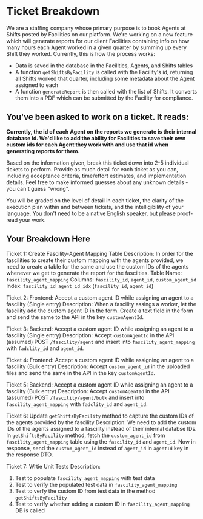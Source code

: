 # Ticket Breakdown
We are a staffing company whose primary purpose is to book Agents at Shifts posted by Facilities on our platform. We're working on a new feature which will generate reports for our client Facilities containing info on how many hours each Agent worked in a given quarter by summing up every Shift they worked. Currently, this is how the process works:

- Data is saved in the database in the Facilities, Agents, and Shifts tables
- A function `getShiftsByFacility` is called with the Facility's id, returning all Shifts worked that quarter, including some metadata about the Agent assigned to each
- A function `generateReport` is then called with the list of Shifts. It converts them into a PDF which can be submitted by the Facility for compliance.

## You've been asked to work on a ticket. It reads:

**Currently, the id of each Agent on the reports we generate is their internal database id. We'd like to add the ability for Facilities to save their own custom ids for each Agent they work with and use that id when generating reports for them.**


Based on the information given, break this ticket down into 2-5 individual tickets to perform. Provide as much detail for each ticket as you can, including acceptance criteria, time/effort estimates, and implementation details. Feel free to make informed guesses about any unknown details - you can't guess "wrong".


You will be graded on the level of detail in each ticket, the clarity of the execution plan within and between tickets, and the intelligibility of your language. You don't need to be a native English speaker, but please proof-read your work.

## Your Breakdown Here

Ticket 1: Create Fascility-Agent Mapping Table
Description:
In order for the fascilities to create their custom mapping with the agents provided, we need to create a table for the same and use the custom IDs of the agents whenever we get to generate the report for the fascilties.
Table Name: `fascility_agent_mapping`
Columns: `fascility_id`, `agent_id`, `custom_agent_id`
Index: `fascility_id_agent_id_idx` (`fascility_id`, `agent_id`)


Ticket 2: Frontend: Accept a custom agent ID while assigning an agent to a fascility (Single entry)
Description:
When a fascility assings a worker, let the fascility add the custom agent ID in the form. Create a text field in the form and send the same to the API in the key `customAgentId`.


Ticket 3: Backend: Accept a custom agent ID while assigning an agent to a fascility (Single entry)
Description:
Accept `customAgentId` in the API (assumed) POST `/fascility/agent` and insert into `fascility_agent_mapping` with `fadclity_id` and `agent_id`.


Ticket 4: Frontend: Accept a custom agent ID while assigning an agent to a fascility (Bulk entry)
Description:
Accept `custom_agent_id` in the uploaded files and send the same in the API in the key `customAgentId`.


Ticket 5: Backend: Accept a custom agent ID while assigning an agent to a fascility (Bulk entry)
Description:
Accept `customAgentId` in the API (assumed) POST `/fascility/agent/bulk` and insert into `fascility_agent_mapping` with `fadclity_id` and `agent_id`.


Ticket 6: Update `getShiftsByFacility` method to capture the custom IDs of the agents provided by the fascility
Description:
We need to add the custom IDs of the agents assigned to a fascility instead of their internal databse IDs.
In `getShiftsByFacility` method, fetch the `custom_agent_id` from `fascility_agent_mapping` table using the `fascility_id` and `agent_id`. Now in response, send the `custom_agent_id` instead of `agent_id` in `agentId` key in the response DTO.


Ticket 7: Wrtie Unit Tests
Description:
 1. Test to populate `fascility_agent_mapping` with test data
 2. Test to verify the populated test data in `fascility_agent_mapping`
 3. Test to verfy the custom ID from test data in the method `getShiftsByFacility`
 4. Test to verify whether adding a custom ID in `fascility_agent_mapping` DB is called
